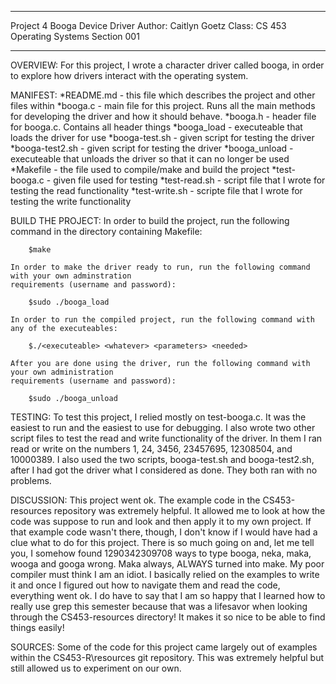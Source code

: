 ********************************************
Project 4 Booga Device Driver
Author: Caitlyn Goetz
Class: CS 453 Operating Systems Section 001
********************************************

OVERVIEW:
	For this project, I wrote a character driver called booga, in order to explore
	how drivers interact with the operating system.

MANIFEST:
	*README.md - this file which describes the project and other files within
	*booga.c - main file for this project. Runs all the main methods for developing
		   the driver and how it should behave.
	*booga.h - header file for booga.c.  Contains all header things
	*booga_load - executeable that loads the driver for use
	*booga-test.sh - given script for testing the driver
	*booga-test2.sh - given script for testing the driver
	*booga_unload - executeable that unloads the driver so that it can no longer be used
	*Makefile - the file used to compile/make and build the project
	*test-booga.c - given file used for testing
	*test-read.sh - script file that I wrote for testing the read functionality
	*test-write.sh - scripte file that I wrote for testing the write functionality

BUILD THE PROJECT:
	In order to build the project, run the following command in the directory containing Makefile:

		$make

	In order to make the driver ready to run, run the following command with your own adminstration
	requirements (username and password):

		$sudo ./booga_load

	In order to run the compiled project, run the following command with any of the executeables:
	
		$./<executeable> <whatever> <parameters> <needed>

	After you are done using the driver, run the following command with your own administration
	requirements (username and password):

		$sudo ./booga_unload

TESTING:
	To test this project, I relied mostly on test-booga.c.  It was the easiest to run and the easiest 
	to use for debugging.  I also wrote two other script files to test the read and write functionality
	of the driver.  In them I ran read or write on the numbers 1, 24, 3456, 23457695, 12308504, and
	10000389.
	I also used the two scripts, booga-test.sh and booga-test2.sh, after I had got the driver what I 
	considered as done.  They both ran with no problems.

DISCUSSION:
	This project went ok.  The example code in the CS453-resources repository was extremely helpful.
	It allowed me to look at how the code was suppose to run and look and then apply it to my own 
	project.  If that example code wasn't there, though, I don't know if I would have had a clue
	what to do for this project.  There is so much going on and, let me tell you, I somehow found 
	1290342309708 ways to type booga, neka, maka, wooga and googa wrong.  Maka always, ALWAYS turned
	into make.  My poor compiler must think I am an idiot.
	I basically relied on the examples to write it and once I figured out how to navigate them and 
	read the code, everything went ok.  I do have to say that I am so happy that I learned how to
	really use grep this semester because that was a lifesavor when looking through the CS453-resources
	directory!  It makes it so nice to be able to find things easily!

SOURCES:
	Some of the code for this project came largely out of examples within the
	CS453-R\resources git repository.  This was extremely helpful but still
	allowed us to experiment on our own.
